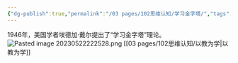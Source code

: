 ```yaml
---
{"dg-publish":true,"permalink":"/03 pages/102思维认知/学习金字塔/","tags":["PKM"],"created":"2024-11-30T20:51:43.100+08:00","updated":"2025-03-04T13:38:45.706+08:00"}
---
```


1946年，美国学者埃德加·戴尔提出了“学习金字塔”理论。
![Pasted image 20230522222528.png](/img/user/09%20settings/Z%20attachment/Pasted%20image%2020230522222528.png)
[[03 pages/102思维认知/以教为学\|以教为学]]